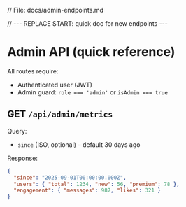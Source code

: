 // File: docs/admin-endpoints.md

// --- REPLACE START: quick doc for new endpoints ---
# Admin API (quick reference)

All routes require:
- Authenticated user (JWT)
- Admin guard: `role === 'admin'` or `isAdmin === true`

## GET `/api/admin/metrics`
Query:
- `since` (ISO, optional) – default 30 days ago

Response:
```json
{
  "since": "2025-09-01T00:00:00.000Z",
  "users": { "total": 1234, "new": 56, "premium": 78 },
  "engagement": { "messages": 987, "likes": 321 }
}
